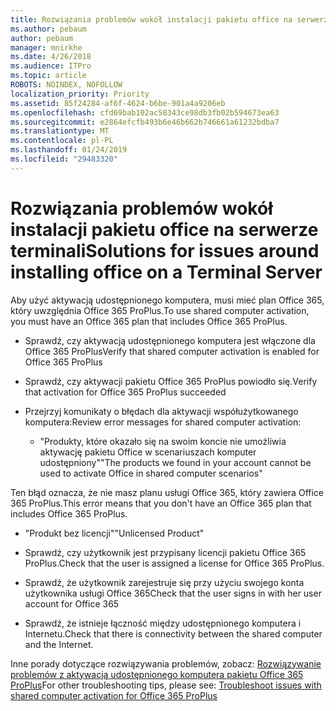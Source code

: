 ```yaml
---
title: Rozwiązania problemów wokół instalacji pakietu office na serwerze terminali
ms.author: pebaum
author: pebaum
manager: mnirkhe
ms.date: 4/26/2018
ms.audience: ITPro
ms.topic: article
ROBOTS: NOINDEX, NOFOLLOW
localization_priority: Priority
ms.assetid: 85f24284-af6f-4624-b6be-901a4a9206eb
ms.openlocfilehash: cfd69bab102ac58343ce98db3fb02b594673ea63
ms.sourcegitcommit: e2864efcfb493b6e46b662b746661a61232bdba7
ms.translationtype: MT
ms.contentlocale: pl-PL
ms.lasthandoff: 01/24/2019
ms.locfileid: "29483320"
---
```

# <a name="solutions-for-issues-around-installing-office-on-a-terminal-server"></a><span data-ttu-id="c65c2-102">Rozwiązania problemów wokół instalacji pakietu office na serwerze terminali</span><span class="sxs-lookup"><span data-stu-id="c65c2-102">Solutions for issues around installing office on a Terminal Server</span></span>

<span data-ttu-id="c65c2-103">Aby użyć aktywacją udostępnionego komputera, musi mieć plan Office 365, który uwzględnia Office 365 ProPlus.</span><span class="sxs-lookup"><span data-stu-id="c65c2-103">To use shared computer activation, you must have an Office 365 plan that includes Office 365 ProPlus.</span></span>
  
- <span data-ttu-id="c65c2-104">Sprawdź, czy aktywacją udostępnionego komputera jest włączone dla Office 365 ProPlus</span><span class="sxs-lookup"><span data-stu-id="c65c2-104">Verify that shared computer activation is enabled for Office 365 ProPlus</span></span>
    
- <span data-ttu-id="c65c2-105">Sprawdź, czy aktywacji pakietu Office 365 ProPlus powiodło się.</span><span class="sxs-lookup"><span data-stu-id="c65c2-105">Verify that activation for Office 365 ProPlus succeeded</span></span>
    
- <span data-ttu-id="c65c2-106">Przejrzyj komunikaty o błędach dla aktywacji współużytkowanego komputera:</span><span class="sxs-lookup"><span data-stu-id="c65c2-106">Review error messages for shared computer activation:</span></span>
    
  - <span data-ttu-id="c65c2-107">"Produkty, które okazało się na swoim koncie nie umożliwia aktywację pakietu Office w scenariuszach komputer udostępniony"</span><span class="sxs-lookup"><span data-stu-id="c65c2-107">"The products we found in your account cannot be used to activate Office in shared computer scenarios"</span></span>
  
<span data-ttu-id="c65c2-108">Ten błąd oznacza, że nie masz planu usługi Office 365, który zawiera Office 365 ProPlus.</span><span class="sxs-lookup"><span data-stu-id="c65c2-108">This error means that you don't have an Office 365 plan that includes Office 365 ProPlus.</span></span>
    
  - <span data-ttu-id="c65c2-109">"Produkt bez licencji"</span><span class="sxs-lookup"><span data-stu-id="c65c2-109">"Unlicensed Product"</span></span>
    
  - <span data-ttu-id="c65c2-110">Sprawdź, czy użytkownik jest przypisany licencji pakietu Office 365 ProPlus.</span><span class="sxs-lookup"><span data-stu-id="c65c2-110">Check that the user is assigned a license for Office 365 ProPlus.</span></span>
    
  - <span data-ttu-id="c65c2-111">Sprawdź, że użytkownik zarejestruje się przy użyciu swojego konta użytkownika usługi Office 365</span><span class="sxs-lookup"><span data-stu-id="c65c2-111">Check that the user signs in with her user account for Office 365</span></span>
    
  - <span data-ttu-id="c65c2-112">Sprawdź, że istnieje łączność między udostępnionego komputera i Internetu.</span><span class="sxs-lookup"><span data-stu-id="c65c2-112">Check that there is connectivity between the shared computer and the Internet.</span></span>
    
<span data-ttu-id="c65c2-113">Inne porady dotyczące rozwiązywania problemów, zobacz: [Rozwiązywanie problemów z aktywacją udostępnionego komputera pakietu Office 365 ProPlus](https://docs.microsoft.com/DeployOffice/troubleshoot-issues-with-shared-computer-activation-for-office-365-proplus)</span><span class="sxs-lookup"><span data-stu-id="c65c2-113">For other troubleshooting tips, please see: [Troubleshoot issues with shared computer activation for Office 365 ProPlus](https://docs.microsoft.com/DeployOffice/troubleshoot-issues-with-shared-computer-activation-for-office-365-proplus)</span></span>
  

